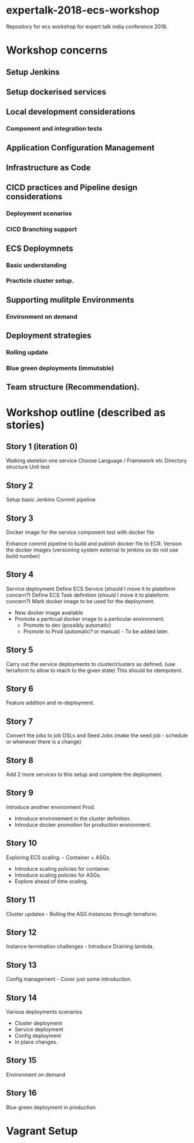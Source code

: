 # expertalk-2018-ecs-workshop
Repository for ecs workshop for expert talk india conference 2018.

# Workshop concerns


## Setup Jenkins

## Setup dockerised services

## Local development considerations
### Component and integration tests 

## Application Configuration Management

## Infrastructure as Code

## CICD practices and Pipeline design considerations 
### Deployment scenarios
### CICD Branching support

## ECS Deploymnets
### Basic understanding
### Practicle cluster setup.

## Supporting mulitple Environments
### Environment on demand

## Deployment strategies
### Rolling update
### Blue green deployments (immutable)

## Team structure (Recommendation).

# Workshop outline (described as stories)

## Story 1 (iteration 0)

Walking skeleton one service
Choose Language / Framework etc
Directory structure
Unit test

## Story 2

Setup basic Jenkins
Commit pipeline

## Story 3

Docker image for the service
component test with docker file

Enhance commit pipeline to build and publish docker file to ECR. 
Version the docker images (versioning system external to jenkins so do not use build number)

## Story 4

Service deployment 
	Define ECS Service (should I move it to plateform concern?)
	Define ECS Task definition (should I move it to plateform concern?)
	Mark docker image to be used for the deployment. 
	
- New docker image available
- Promote a perticual docker image to a perticular environment.
	- Promote to dev (possibly automatic)
	- Promote to Prod (automatic? or manual) - To be added later. 

## Story 5

Carry out the service deployments to cluster/clusters as defined. 
(use terraform to allow to reach to the given state)
This should be idempotent.

## Story 6

Feature addition and re-deployment. 

## Story 7

Convert the jobs to job DSLs and Seed Jobs (make the seed job - schedule or whenever there is a change)

## Story 8

Add 2 more services to this setup and complete the deployment.

## Story 9

Introduce another environment Prod. 
- Introduce environement in the cluster definition. 
- Introduce docker promotion for production environment. 

## Story 10

Exploring ECS scaling. 
	- Container + ASGs.
- Introduce scaling policies for container. 
- Introduce scaling policies for ASGs.
- Explore ahead of time scaling.

## Story 11

Cluster updates - Rolling the ASG instances through terraform.

## Story 12

Instance termination challenges - Introduce Draining lambda. 

## Story 13

Config management - Cover just some introduction.

## Story 14

Various deployments scenarios
- Cluster deployment
- Service deployment
- Config deployment
- In place changes. 

## Story 15

Environment on demand

## Story 16

Blue green deployment in production

# Vagrant Setup

